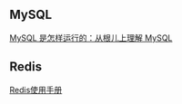 ## MySQL ##
[MySQL 是怎样运行的：从根儿上理解 MySQL](https://juejin.cn/book/6844733769996304392)
## Redis ##
[Redis使用手册](http://redisguide.com/)
